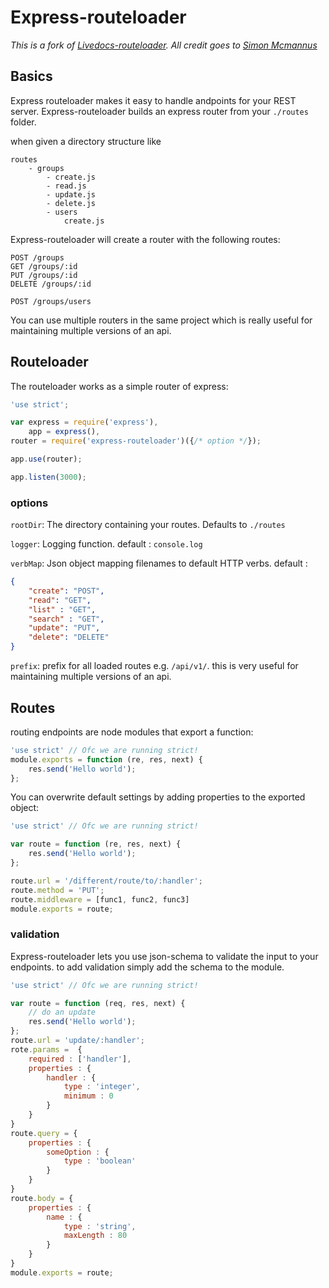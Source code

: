 # Express-routeloader

*This is a fork of [Livedocs-routeloader](https://github.com/simonmcmanus/livedocs-routeLoader). All credit goes to [Simon Mcmannus](https://github.com/simonmcmanus)*

## Basics
Express routeloader makes it easy to handle andpoints for your REST server.
Express-routeloader builds an express router from your `./routes` folder.

when given a directory structure like

    routes
        - groups
            - create.js
            - read.js
            - update.js
            - delete.js
            - users
                create.js


Express-routeloader will create a router with the following routes:

    POST /groups
    GET /groups/:id
    PUT /groups/:id
    DELETE /groups/:id

    POST /groups/users

You can use multiple routers in the same project
which is really useful for maintaining multiple versions of an api.

## Routeloader
The routeloader works as a simple router of express:

```js
'use strict';

var express = require('express'),
    app = express(),
router = require('express-routeloader')({/* option */});

app.use(router);

app.listen(3000);
```

### options

`rootDir`: The directory containing your routes. Defaults to `./routes`

`logger`: Logging function. default : `console.log`

`verbMap`: Json object mapping filenames to default HTTP verbs. default :

```json
{
    "create": "POST",
    "read": "GET",
    "list" : "GET",
    "search" : "GET",
    "update": "PUT",
    "delete": "DELETE"
}
```

`prefix`: prefix for all loaded routes e.g. `/api/v1/`.
this is very useful for maintaining multiple versions of an api.


## Routes
routing endpoints are node modules that export a function:

```js
'use strict' // Ofc we are running strict!
module.exports = function (re, res, next) {
    res.send('Hello world');
};

```

You can overwrite default settings by adding properties to the exported object:

```js
'use strict' // Ofc we are running strict!

var route = function (re, res, next) {
    res.send('Hello world');
};

route.url = '/different/route/to/:handler';
route.method = 'PUT';
route.middleware = [func1, func2, func3]
module.exports = route;
```

### validation
Express-routeloader lets you use json-schema to validate the input to your endpoints.
to add validation simply add the schema to the module.

```js
'use strict' // Ofc we are running strict!

var route = function (req, res, next) {
    // do an update
    res.send('Hello world');
};
route.url = 'update/:handler';
rote.params =  {
    required : ['handler'],
    properties : {
        handler : {
            type : 'integer',
            minimum : 0
        }
    }
}
route.query = {
    properties : {
        someOption : {
            type : 'boolean'
        }
    }
}
route.body = {
    properties : {
        name : {
            type : 'string',
            maxLength : 80
        }
    }
}
module.exports = route;
```

